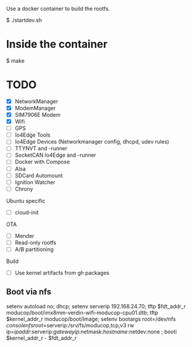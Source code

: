 Use a docker container to build the rootfs.

$ ./startdev.sh

# Inside the container
$ make


# TODO

- [x] NetworkManager
- [x] ModemManager
- [x] SIM7906E Modem
- [x] Wifi
- [ ] GPS
- [ ] Io4Edge Tools 
- [ ] Io4Edge Devices (Networkmanager config, dhcpd, udev rules)
- [ ] TTYNVT and -runner
- [ ] SocketCAN Io4Edge and -runner
- [ ] Docker with Compose
- [ ] Alsa
- [ ] SDCard Automount
- [ ] Ignition Watcher
- [ ] Chrony

Ubuntu specific
- [ ] cloud-init

OTA
- [ ] Mender
- [ ] Read-only rootfs
- [ ] A/B partitioning

Build
- [ ] Use kernel artifacts from gh packages

## Boot via nfs

setenv autoload no; dhcp; setenv serverip 192.168.24.70; tftp $fdt_addr_r moducop/boot/imx8mm-verdin-wifi-moducop-cpu01.dtb; tftp $kernel_addr_r moducop/boot/Image; setenv bootargs root=/dev/nfs $console nfsroot=$serverip:/srv/fs/moducop,tcp,v3 rw ip=$ipaddr:$serverip:$gatewayip:$netmask:$hostname:$netdev:none ; booti $kernel_addr_r - $fdt_addr_r


